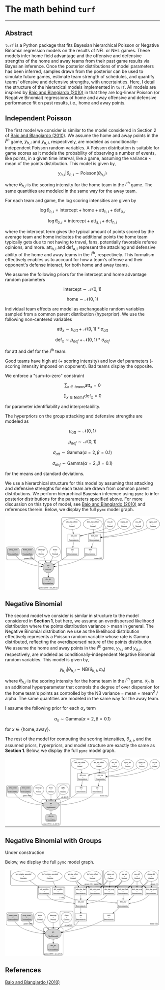 # The math behind `turf` 
---

## Abstract

`turf` is a Python package that fits Bayesian hierarchical Poisson or Negative Binomial regression models on the results of NFL or NHL games. These models infer home field advantage and the offensive and defensive strengths of the home and away teams from their past game results via Bayesian inference. Once the posterior distributions of model parameters has been inferred, samples drawn from the posterior can be used to simulate future games, estimate team strength of schedules, and quantify teams' offensive and defensive strengths, with uncertainties. Here, I detail the structure of the hierarcical models implemented in `turf`. All models are inspired by [Baio and Blangiardo (2010)](https://doi.org/10.1080/02664760802684177) in that they are log-linear Poisson (or Negative Binomial) regressions of home and away offensive and defensive performance fit on past results, i.e., home and away points. 

## Independent Poisson

The first model we consider is similar to the model considered in Section 2 of [Baio and Blangiardo (2010)](https://doi.org/10.1080/02664760802684177). We assume the home and away points in the $i^{th}$ game, $y_{h,i}$ and $y_{a,i}$, respectively, are modeled as conditionally-independent Poisson random variables. A Poisson distribution is suitable for game scores as it models the probability of observing a number of events, like points, in a given time interval, like a game, assuming the variance ~ mean of the points distribution. This model is given by,

$$y_{h,i} | \theta_{h,i} \sim \mathrm{Poisson}(\theta_{h,i})$$

where $\theta_{h,i}$ is the scoring intensity for the home team in the $i^{th}$ game. The same quantities are modeled in the same way for the away team.

For each team and game, the log scoring intensities are given by

$$\log \theta_{h,i} = \mathrm{intercept} + \mathrm{home} + \mathrm{att_{h,i}} + \mathrm{def}_{a,i}$$

$$\log \theta_{a,i} = \mathrm{intercept} + \mathrm{att_{a,i}} + \mathrm{def_{h,i}}$$

where the intercept term gives the typical amount of points scored by the average team and home indicates the additional points the home team typically gets due to not having to travel, fans, potentially favorable referee opinions, and more. $\mathrm{att_{h,i}}$ and $\mathrm{def_{a,i}}$ represent the attacking and defensive ability of the home and away teams in the $i^{th}$, respectively. This formalism effectively enables us to account for how a team's offense and their opponent's defense interact, for both home and away teams. 

We assume the following priors for the intercept and home advantage random parameters

$$\mathrm{intercept} \sim \mathcal{N}(0,1)$$

$$\mathrm{home} \sim \mathcal{N}(0,1)$$

Individual team effects are model as exchangeable random variables sampled from a common parent distribution (hyperprior). We use the following non-centered variables

$$\mathrm{att_x} \sim \mu_{att} + \mathcal{N}(0,1) * \sigma_{att}$$

$$\mathrm{def_x} \sim \mu_{def} + \mathcal{N}(0,1) * \sigma_{def}$$

for att and def for the $i^{th}$ team.

Good teams have high att (+ scoring intensity) and low def parameters (- scoring intensity imposed on opponent). Bad teams display the opposite.

We enforce a "sum-to-zero" constraint

$$\sum_{x \in teams} \mathrm{att_x} = 0$$

$$\sum_{x \in teams} \mathrm{def_x} = 0$$

for parameter identifiability and interpretability.

The hyperpriors on the group attacking and defensive strengths are modeled as

$$\mu_{att} \sim \mathcal{N}(0, 1)$$

$$\mu_{def} \sim \mathcal{N}(0, 1)$$

$$\sigma_{att} \sim \mathrm{Gamma}(\alpha=2, \beta=0.1)$$

$$\sigma_{def} \sim \mathrm{Gamma}(\alpha=2, \beta=0.1)$$

for the means and standard deviations.

We use a hierarchical structure for this model by assuming that attacking and defensive strengths for each team are drawn from common parent distributions. We perform hierarchical Bayesian inference using `pymc` to infer posterior distributions for the parameters specified above. For more discussion on this type of model, see [Baio and Blangiardo (2010)](https://doi.org/10.1080/02664760802684177) and references therein. Below, we display the full `pymc` model graph.

![Poisson model graph](figs/poisson.png)

## Negative Binomial

The second model we consider is similar in structure to the model considered in **Section 1**, but here, we assume an overdispersed  likelihood distribution where the points distribution variance > mean in general. The Negative Binomial distribution we use as the likelihood distribution effectively represents a Poisson random variable whose rate is Gamma distributed, reflecting the overdispersed nature of the points distribution. We assume the home and away points in the $i^{th}$ game, $y_{h,i}$ and $y_{a,i}$, respectively, are modeled as conditionally-independent Negative Binomial random variables. This model is given by,

$$y_{h,i} | \theta_{h,i} \sim \mathrm{NB}(\theta_{h,i}, \alpha_h)$$

where $\theta_{h,i}$ is the scoring intensity for the home team in the $i^{th}$ game. $\alpha_h$ is an additional hyperparameter that controls the degree of over dispersion for the home team's points as controlled by the NB variance = mean + mean$^2$ / alpha. The same quantities are modeled in the same way for the away team. 

I assume the following prior for each $\alpha_x$ term 

$$\alpha_{x} \sim \mathrm{Gamma}(\alpha=2, \beta=0.1)$$

for $x \in \{\mathrm{home}, \mathrm{away}\}$.

The rest of the model for computing the scoring intensities, $\theta_{x,i}$, and the assumed priors, hyperpriors, and model structure are exactly the same as **Section 1**. Below, we display the full `pymc` model graph.

![Negative binomial model graph](figs/nb.png)

## Negative Binomial with Groups

Under construction

Below, we display the full `pymc` model graph.

![Negative binomial mixture model graph](figs/nb_mix.png)

## References

[Baio and Blangiardo (2010)](https://doi.org/10.1080/02664760802684177)
